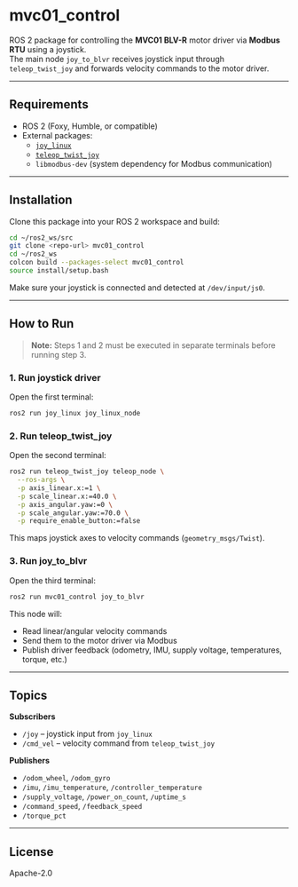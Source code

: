 # mvc01_control

ROS 2 package for controlling the **MVC01 BLV-R** motor driver via **Modbus RTU** using a joystick.  
The main node `joy_to_blvr` receives joystick input through `teleop_twist_joy` and forwards velocity commands to the motor driver.

---

## Requirements

- ROS 2 (Foxy, Humble, or compatible)
- External packages:
  - [`joy_linux`](https://index.ros.org/p/joy_linux/)
  - [`teleop_twist_joy`](https://index.ros.org/p/teleop_twist_joy/)
  - `libmodbus-dev` (system dependency for Modbus communication)

---

## Installation

Clone this package into your ROS 2 workspace and build:

```bash
cd ~/ros2_ws/src
git clone <repo-url> mvc01_control
cd ~/ros2_ws
colcon build --packages-select mvc01_control
source install/setup.bash
```

Make sure your joystick is connected and detected at `/dev/input/js0`.

---

## How to Run

> **Note:** Steps 1 and 2 must be executed in separate terminals before running step 3.

### 1. Run joystick driver
Open the first terminal:
```bash
ros2 run joy_linux joy_linux_node
```

### 2. Run teleop_twist_joy
Open the second terminal:
```bash
ros2 run teleop_twist_joy teleop_node \
  --ros-args \
  -p axis_linear.x:=1 \
  -p scale_linear.x:=40.0 \
  -p axis_angular.yaw:=0 \
  -p scale_angular.yaw:=70.0 \
  -p require_enable_button:=false
```

This maps joystick axes to velocity commands (`geometry_msgs/Twist`).

### 3. Run joy_to_blvr
Open the third terminal:
```bash
ros2 run mvc01_control joy_to_blvr
```

This node will:
- Read linear/angular velocity commands
- Send them to the motor driver via Modbus
- Publish driver feedback (odometry, IMU, supply voltage, temperatures, torque, etc.)

---

## Topics

**Subscribers**
- `/joy` – joystick input from `joy_linux`
- `/cmd_vel` – velocity command from `teleop_twist_joy`

**Publishers**
- `/odom_wheel`, `/odom_gyro`  
- `/imu`, `/imu_temperature`, `/controller_temperature`  
- `/supply_voltage`, `/power_on_count`, `/uptime_s`  
- `/command_speed`, `/feedback_speed`  
- `/torque_pct`

---

## License
Apache-2.0
